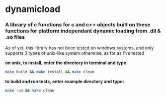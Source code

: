 # dynamicload
### A library of c functions for c and c++ objects built on these functions for platform independant dynamic loading from .dll &amp; .so files

As of yet, this library has not been tested on windows systems, and only supports 3 types of unix-like system otherwise, as far as I've tested

**on unix, to install, enter the directory in terminal and type:**
```sh
make build && make install && make clean
```
**to build and run tests, enter example directory and type:**
```sh
make run && make clean
```
